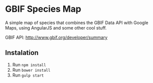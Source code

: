# GBIF Species Map

A simple map of species that combines the GBIF Data API with Google Maps, using AngularJS and some other cool stuff.

GBIF API: http://www.gbif.org/developer/summary

## Instalation

1. Run `npm install`
2. Run `bower install`
3. Run `gulp start`